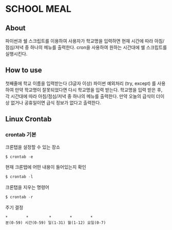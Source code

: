 # SCHOOL MEAL

## About
파이썬과 쉘 스크립트를 이용하여 사용자가 학교명을 입력하면 현재 시간에 따라 아침/점심/저녁 중 하나의 메뉴를 출력한다.
cron을 사용하여 원하는 시간대에 쉘 스크립트를 실행시킨다.

## How to use
첫째줄에 학교 이름을 입력받는다 (3글자 이상) 
파이썬 예외처리 (try, except) 를 사용하여
만약 학교명이 잘못되었다면 다시 학교명을 입력 받는다.
학교명을 입력 받은 후, 각 시간대에 따라 아침/점심/저녁 중 하나의 메뉴를
출력한다. 만약 오늘의 급식이 더이상 없거나 공휴일이면 급식 정보가 없다고 출력한다. 

## Linux Crontab
### crontab 기본
크론탭을 설정할 수 있는 장소
```s
$ crontab -e 
```

현재 크론탭에 어떤 내용이 들어있는지 확인
```s
$ crontab -l
````

크론탭을 지우는 명령어
```s
$ crontab -r
```

주기 결정
```
*        *         *        *        *
분(0-59) 시간(0-59) 일(1-31) 월(1-12) 요일(0-7)
```

